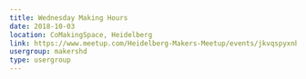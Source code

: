 ```yaml
---
title: Wednesday Making Hours
date: 2018-10-03
location: CoMakingSpace, Heidelberg
link: https://www.meetup.com/Heidelberg-Makers-Meetup/events/jkvqspyxnbfb/
usergroup: makershd
type: usergroup
---
```

